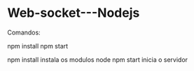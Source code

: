 # Web-socket---Nodejs

Comandos:

npm install 
npm start

npm install instala os modulos node
npm start inicia o servidor
